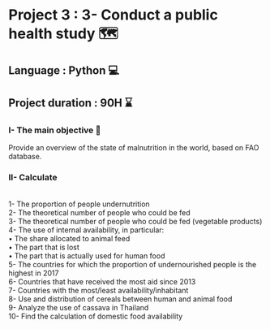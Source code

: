 # Project 3 : 3-	Conduct a public health study 🗺️
## Language : Python 💻
## Project duration : 90H ⌛

### I- The main objective 🎯

Provide an overview of the state of malnutrition in the world, based on FAO database.


### II- Calculate

<br/> 1- The proportion of people undernutrition
<br/> 2- The theoretical number of people who could be fed
<br/> 3- The theoretical number of people who could be fed (vegetable products)
<br/> 4- The use of internal availability, in particular:
<br/> • The share allocated to animal feed
<br/> • The part that is lost
<br/> • The part that is actually used for human food
<br/> 5- The countries for which the proportion of undernourished people is the highest in 2017
<br/> 6- Countries that have received the most aid since 2013
<br/> 7- Countries with the most/least availability/inhabitant
<br/> 8- Use and distribution of cereals between human and animal food
<br/> 9- Analyze the use of cassava in Thailand
<br/> 10- Find the calculation of domestic food availability
